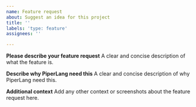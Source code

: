 ```yaml
---
name: Feature request
about: Suggest an idea for this project
title: ''
labels: 'type: feature'
assignees: ''

---
```


**Please describe your feature request**
A clear and concise description of what the feature is.

**Describe why PiperLang need this**
A clear and concise description of why PiperLang need this.

**Additional context**
Add any other context or screenshots about the feature request here.
